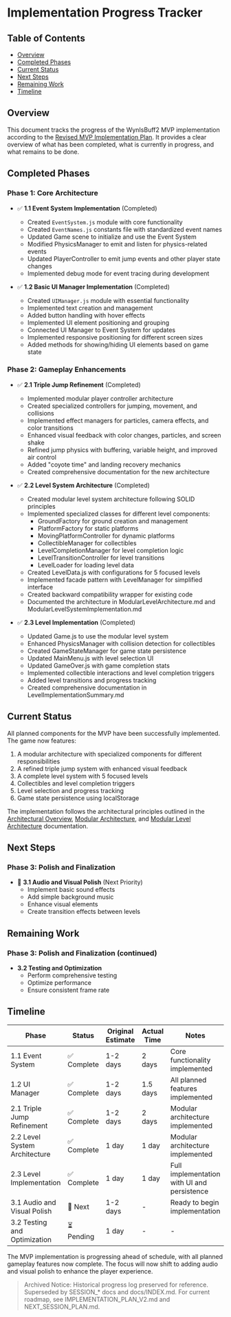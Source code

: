 # Implementation Progress Tracker

## Table of Contents
- [Overview](#overview)
- [Completed Phases](#completed-phases)
- [Current Status](#current-status)
- [Next Steps](#next-steps)
- [Remaining Work](#remaining-work)
- [Timeline](#timeline)

## Overview

This document tracks the progress of the WynIsBuff2 MVP implementation according to the [Revised MVP Implementation Plan](./RevisedMVPImplementationPlan.md). It provides a clear overview of what has been completed, what is currently in progress, and what remains to be done.

## Completed Phases

### Phase 1: Core Architecture
- ✅ **1.1 Event System Implementation** (Completed)
  - Created `EventSystem.js` module with core functionality
  - Created `EventNames.js` constants file with standardized event names
  - Updated Game scene to initialize and use the Event System
  - Modified PhysicsManager to emit and listen for physics-related events
  - Updated PlayerController to emit jump events and other player state changes
  - Implemented debug mode for event tracing during development

- ✅ **1.2 Basic UI Manager Implementation** (Completed)
  - Created `UIManager.js` module with essential functionality
  - Implemented text creation and management
  - Added button handling with hover effects
  - Implemented UI element positioning and grouping
  - Connected UI Manager to Event System for updates
  - Implemented responsive positioning for different screen sizes
  - Added methods for showing/hiding UI elements based on game state

### Phase 2: Gameplay Enhancements
- ✅ **2.1 Triple Jump Refinement** (Completed)
  - Implemented modular player controller architecture
  - Created specialized controllers for jumping, movement, and collisions
  - Implemented effect managers for particles, camera effects, and color transitions
  - Enhanced visual feedback with color changes, particles, and screen shake
  - Refined jump physics with buffering, variable height, and improved air control
  - Added "coyote time" and landing recovery mechanics
  - Created comprehensive documentation for the new architecture

- ✅ **2.2 Level System Architecture** (Completed)
  - Created modular level system architecture following SOLID principles
  - Implemented specialized classes for different level components:
    - GroundFactory for ground creation and management
    - PlatformFactory for static platforms
    - MovingPlatformController for dynamic platforms
    - CollectibleManager for collectibles
    - LevelCompletionManager for level completion logic
    - LevelTransitionController for level transitions
    - LevelLoader for loading level data
  - Created LevelData.js with configurations for 5 focused levels
  - Implemented facade pattern with LevelManager for simplified interface
  - Created backward compatibility wrapper for existing code
  - Documented the architecture in ModularLevelArchitecture.md and ModularLevelSystemImplementation.md

- ✅ **2.3 Level Implementation** (Completed)
  - Updated Game.js to use the modular level system
  - Enhanced PhysicsManager with collision detection for collectibles
  - Created GameStateManager for game state persistence
  - Updated MainMenu.js with level selection UI
  - Updated GameOver.js with game completion stats
  - Implemented collectible interactions and level completion triggers
  - Added level transitions and progress tracking
  - Created comprehensive documentation in LevelImplementationSummary.md

## Current Status

All planned components for the MVP have been successfully implemented. The game now features:

1. A modular architecture with specialized components for different responsibilities
2. A refined triple jump system with enhanced visual feedback
3. A complete level system with 5 focused levels
4. Collectibles and level completion triggers
5. Level selection and progress tracking
6. Game state persistence using localStorage

The implementation follows the architectural principles outlined in the [Architectural Overview](../../architecture/ArchitecturalOverview.md), [Modular Architecture](../../architecture/ModularArchitecture.md), and [Modular Level Architecture](../../systems/ModularLevelArchitecture.md) documentation.

## Next Steps

### Phase 3: Polish and Finalization
- 🔄 **3.1 Audio and Visual Polish** (Next Priority)
  - Implement basic sound effects
  - Add simple background music
  - Enhance visual elements
  - Create transition effects between levels

## Remaining Work

### Phase 3: Polish and Finalization (continued)
- **3.2 Testing and Optimization**
  - Perform comprehensive testing
  - Optimize performance
  - Ensure consistent frame rate

## Timeline

| Phase | Status | Original Estimate | Actual Time | Notes |
|-------|--------|-------------------|-------------|-------|
| 1.1 Event System | ✅ Complete | 1-2 days | 2 days | Core functionality implemented |
| 1.2 UI Manager | ✅ Complete | 1-2 days | 1.5 days | All planned features implemented |
| 2.1 Triple Jump Refinement | ✅ Complete | 1-2 days | 2 days | Modular architecture implemented |
| 2.2 Level System Architecture | ✅ Complete | 1 day | 1 day | Modular architecture implemented |
| 2.3 Level Implementation | ✅ Complete | 1 day | 1 day | Full implementation with UI and persistence |
| 3.1 Audio and Visual Polish | 🔄 Next | 1-2 days | - | Ready to begin implementation |
| 3.2 Testing and Optimization | ⏳ Pending | 1 day | - | - |

The MVP implementation is progressing ahead of schedule, with all planned gameplay features now complete. The focus will now shift to adding audio and visual polish to enhance the player experience.
> Archived Notice: Historical progress log preserved for reference. Superseded by SESSION_* docs and docs/INDEX.md. For current roadmap, see IMPLEMENTATION_PLAN_V2.md and NEXT_SESSION_PLAN.md.
